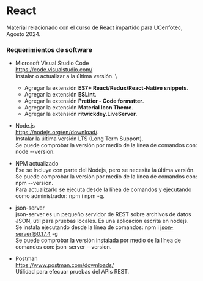 # React
Material relacionado con el curso de React impartido para UCenfotec, Agosto 2024.

### Requerimientos de software
* Microsoft Visual Studio Code\
https://code.visualstudio.com/ \
Instalar o actualizar a la última versión. \ 
	* Agregar la extensión **ES7+ React/Redux/React-Native snippets**.
	* Agregar la extensión **ESLint**.
	* Agregar la extensión **Prettier - Code formatter**.
	* Agregar la extensión **Material Icon Theme**.
	* Agregar la extensión **ritwickdey.LiveServer**.
	
* Node.js\
https://nodejs.org/en/download/. \
Instalar la última versión LTS (Long Term Support). \
Se puede comprobar la versión por medio de la línea de comandos con: node --version.
	
* NPM actualizado\
Ese se incluye con parte del Nodejs, pero se necesita la última versión.\
Se puede comprobar la versión por medio de la línea de comandos con: npm --version.\
Para actualizarlo se ejecuta desde la línea de comandos y ejecutando como administrador: npm i npm -g.
 
* json-server\
json-server es un pequeño servidor de REST sobre archivos de datos JSON, útil para pruebas locales. Es una aplicación escrita en nodejs.\
Se instala ejecutando desde la línea de comandos: npm i json-server@0.17.4 -g\
Se puede comprobar la versión instalada por medio de la línea de comandos con: json-server --version.

* Postman\
https://www.postman.com/downloads/ \
Utilidad para efecuar pruebas del APIs REST.
